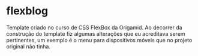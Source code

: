 # flexblog

Template criado no curso de CSS FlexBox da Origamid. Ao decorrer da construção do template fiz algumas alterações que eu acreditava serem pertinentes, um exemplo é o menu para dispositivos móveis que no projeto original não tinha.
